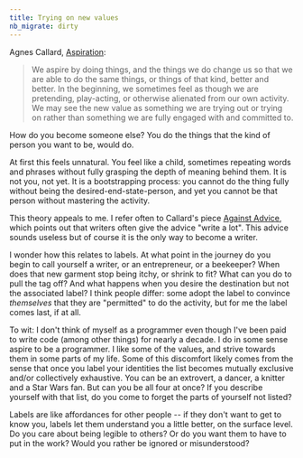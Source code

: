 ```yaml
---
title: Trying on new values
nb_migrate: dirty
---
```


Agnes Callard, [Aspiration](https://amzn.to/3enngmN):

> We aspire by doing things, and the things we do change us so that we are able to do the same things, or things of that kind, better and better. In the beginning, we sometimes feel as though we are pretending, play-acting, or otherwise alienated from our own activity. We may see the new value as something we are trying out or trying on rather than something we are fully engaged with and committed to.
                
How do you become someone else? You do the things that the kind of person you want to be, would do. 

At first this feels unnatural. You feel like a child, sometimes repeating words and phrases without fully grasping the depth of meaning behind them. It is not you, not yet. It is a bootstrapping process: you cannot do the thing fully without being the desired-end-state-person, and yet you cannot be that person without mastering the activity.

This theory appeals to me. I refer often to Callard's piece [Against Advice](https://thepointmag.com/2019/examined-life/against-advice-agnes-callard), which points out that writers often give the advice "write a lot". This advice sounds useless but of course it is the only way to become a writer.

I wonder how this relates to labels. At what point in the journey do you begin to call yourself a writer, or an entrepreneur, or a beekeeper? When does that new garment stop being itchy, or shrink to fit? What can you do to pull the tag off? And what happens when you desire the destination but not the associated label? I think people differ: some adopt the label to convince *themselves* that they are "permitted" to do the activity, but for me the label comes last, if at all. 

To wit: I don't think of myself as a programmer even though I've been paid to write code (among other things) for nearly a decade. I do in some sense aspire to be a programmer. I like some of the values, and strive towards them in some parts of my life. Some of this discomfort likely comes from the sense that once you label your identities the list becomes mutually exclusive and/or collectively exhaustive. You can be an extrovert, a dancer, a knitter and a Star Wars fan. But can you be all four at once? If you describe yourself with that list, do you come to forget the parts of yourself not listed?

Labels are like affordances for other people -- if they don't want to get to know you, labels let them understand you a little better, on the surface level. Do you care about being legible to others? Or do you want them to have to put in the work? Would you rather be ignored or misunderstood?
